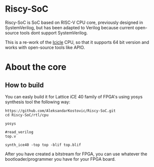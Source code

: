 # Riscy-SoC
Riscy-SoC is SoC based on RISC-V CPU core, previously designed in SystemVerilog, but has been adapted to Verilog because current open-source tools dont support SystemVerilog.

This is a re-work of the [Icicle](https://github.com/grahamedgecombe/icicle) CPU, so that it supports 64 bit version and works with open-source tools like APIO.

# About the core

## How to build


You can easly build it for Lattice iCE 40 family of FPGA's using yosys synthesis tool the following way:

```
https://github.com/AleksandarKostovic/Riscy-SoC.git
cd Riscy-SoC/rtl/cpu

yosys

#read_verilog
top.v

synth_ice40 -top top -blif top.blif
```
After you have created a bitstream for FPGA, you can use whatever the bootloader/programmer you have for your FPGA board.

